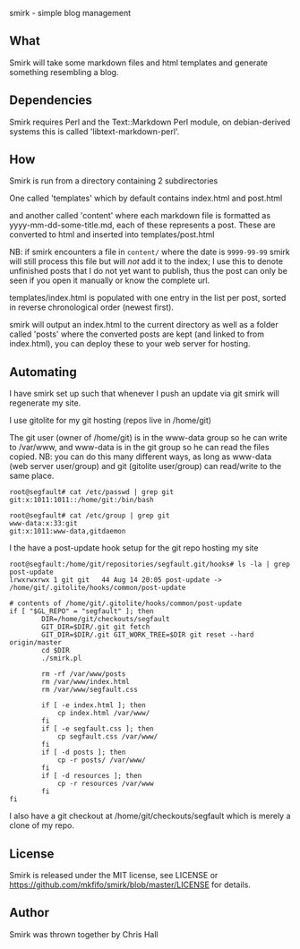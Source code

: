 smirk - simple blog management

What
----
Smirk will take some markdown files and html templates and generate something resembling a blog.

Dependencies
------------
Smirk requires Perl and the Text::Markdown Perl module, on debian-derived systems this is called 'libtext-markdown-perl'.

How
---
Smirk is run from a directory containing 2 subdirectories

One called 'templates' which by default contains index.html and post.html

and another called 'content' where each markdown file is formatted as yyyy-mm-dd-some-title.md,
each of these represents a post. These are converted to html and inserted into templates/post.html

NB: if smirk encounters a file in `content/` where the date is `9999-99-99` smirk will still process
this file but will _not_ add it to the index; I use this to denote unfinished posts that I do not yet
want to publish, thus the post can only be seen if you open it manually or know the complete url.

templates/index.html is populated with one entry in the list per post, sorted in reverse chronological
order (newest first).

smirk will output an index.html to the current directory as well as a folder called 'posts' where the
converted posts are kept (and linked to from index.html), you can deploy these to your web server for
hosting.

Automating
-----------
I have smirk set up such that whenever I push an update via git smirk will regenerate my site.

I use gitolite for my git hosting (repos live in /home/git) 

The git user (owner of /home/git) is in the www-data group so he can write to /var/www, and www-data is in the git group so he can read the files copied.
NB: you can do this many different ways, as long as www-data (web server user/group) and git (gitolite user/group) can read/write to the same place.

    root@segfault# cat /etc/passwd | grep git
    git:x:1011:1011::/home/git:/bin/bash

    root@segfault# cat /etc/group | grep git
    www-data:x:33:git
    git:x:1011:www-data,gitdaemon

I the have a post-update hook setup for the git repo hosting my site

    root@segfault:/home/git/repositories/segfault.git/hooks# ls -la | grep post-update
    lrwxrwxrwx 1 git git   44 Aug 14 20:05 post-update -> /home/git/.gitolite/hooks/common/post-update

    # contents of /home/git/.gitolite/hooks/common/post-update
    if [ "$GL_REPO" = "segfault" ]; then
            DIR=/home/git/checkouts/segfault
            GIT_DIR=$DIR/.git git fetch
            GIT_DIR=$DIR/.git GIT_WORK_TREE=$DIR git reset --hard origin/master
            cd $DIR
            ./smirk.pl

            rm -rf /var/www/posts
            rm /var/www/index.html
            rm /var/www/segfault.css

            if [ -e index.html ]; then
                cp index.html /var/www/
            fi
            if [ -e segfault.css ]; then
                cp segfault.css /var/www/
            fi
            if [ -d posts ]; then
                cp -r posts/ /var/www/
            fi
            if [ -d resources ]; then
                cp -r resources /var/www
            fi
    fi

I also have a git checkout at /home/git/checkouts/segfault which is merely a clone of my repo.

License
-------
Smirk is released under the MIT license, see LICENSE or https://github.com/mkfifo/smirk/blob/master/LICENSE for details.


Author
------
Smirk was thrown together by Chris Hall <followingthepath at gmail d0t com>

